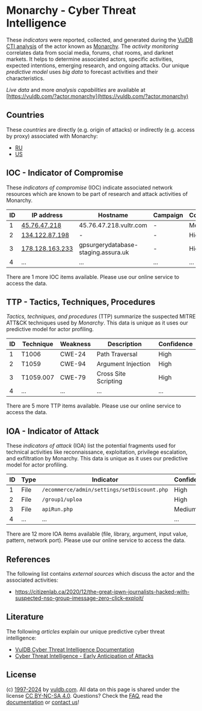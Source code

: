 # Monarchy - Cyber Threat Intelligence

These _indicators_ were reported, collected, and generated during the [VulDB CTI analysis](https://vuldb.com/?kb.cti) of the actor known as [Monarchy](https://vuldb.com/?actor.monarchy). The _activity monitoring_ correlates data from social media, forums, chat rooms, and darknet markets. It helps to determine associated actors, specific activities, expected intentions, emerging research, and ongoing attacks. Our unique _predictive model_ uses _big data_ to forecast activities and their characteristics.

_Live data_ and more _analysis capabilities_ are available at [https://vuldb.com/?actor.monarchy](https://vuldb.com/?actor.monarchy)

## Countries

These _countries_ are directly (e.g. origin of attacks) or indirectly (e.g. access by proxy) associated with Monarchy:

* [RU](https://vuldb.com/?country.ru)
* [US](https://vuldb.com/?country.us)

## IOC - Indicator of Compromise

These _indicators of compromise_ (IOC) indicate associated network resources which are known to be part of research and attack activities of Monarchy.

ID | IP address | Hostname | Campaign | Confidence
-- | ---------- | -------- | -------- | ----------
1 | [45.76.47.218](https://vuldb.com/?ip.45.76.47.218) | 45.76.47.218.vultr.com | - | Medium
2 | [134.122.87.198](https://vuldb.com/?ip.134.122.87.198) | - | - | High
3 | [178.128.163.233](https://vuldb.com/?ip.178.128.163.233) | gpsurgerydatabase-staging.assura.uk | - | High
4 | ... | ... | ... | ...

There are 1 more IOC items available. Please use our online service to access the data.

## TTP - Tactics, Techniques, Procedures

_Tactics, techniques, and procedures_ (TTP) summarize the suspected MITRE ATT&CK techniques used by _Monarchy_. This data is unique as it uses our predictive model for actor profiling.

ID | Technique | Weakness | Description | Confidence
-- | --------- | -------- | ----------- | ----------
1 | T1006 | CWE-24 | Path Traversal | High
2 | T1059 | CWE-94 | Argument Injection | High
3 | T1059.007 | CWE-79 | Cross Site Scripting | High
4 | ... | ... | ... | ...

There are 5 more TTP items available. Please use our online service to access the data.

## IOA - Indicator of Attack

These _indicators of attack_ (IOA) list the potential fragments used for technical activities like reconnaissance, exploitation, privilege escalation, and exfiltration by Monarchy. This data is unique as it uses our predictive model for actor profiling.

ID | Type | Indicator | Confidence
-- | ---- | --------- | ----------
1 | File | `/ecommerce/admin/settings/setDiscount.php` | High
2 | File | `/group1/uploa` | High
3 | File | `apiRun.php` | Medium
4 | ... | ... | ...

There are 12 more IOA items available (file, library, argument, input value, pattern, network port). Please use our online service to access the data.

## References

The following list contains _external sources_ which discuss the actor and the associated activities:

* https://citizenlab.ca/2020/12/the-great-ipwn-journalists-hacked-with-suspected-nso-group-imessage-zero-click-exploit/

## Literature

The following _articles_ explain our unique predictive cyber threat intelligence:

* [VulDB Cyber Threat Intelligence Documentation](https://vuldb.com/?kb.cti)
* [Cyber Threat Intelligence - Early Anticipation of Attacks](https://www.scip.ch/en/?labs.20201022)

## License

(c) [1997-2024](https://vuldb.com/?kb.changelog) by [vuldb.com](https://vuldb.com/?kb.about). All data on this page is shared under the license [CC BY-NC-SA 4.0](https://creativecommons.org/licenses/by-nc-sa/4.0/). Questions? Check the [FAQ](https://vuldb.com/?kb.faq), read the [documentation](https://vuldb.com/?kb) or [contact us](https://vuldb.com/?contact)!
